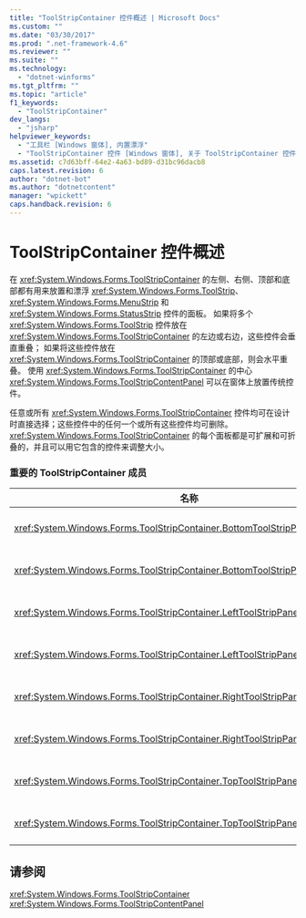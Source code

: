 ```yaml
---
title: "ToolStripContainer 控件概述 | Microsoft Docs"
ms.custom: ""
ms.date: "03/30/2017"
ms.prod: ".net-framework-4.6"
ms.reviewer: ""
ms.suite: ""
ms.technology: 
  - "dotnet-winforms"
ms.tgt_pltfrm: ""
ms.topic: "article"
f1_keywords: 
  - "ToolStripContainer"
dev_langs: 
  - "jsharp"
helpviewer_keywords: 
  - "工具栏 [Windows 窗体], 内置漂浮"
  - "ToolStripContainer 控件 [Windows 窗体], 关于 ToolStripContainer 控件"
ms.assetid: c7d63bff-64e2-4a63-bd89-d31bc96dacb8
caps.latest.revision: 6
author: "dotnet-bot"
ms.author: "dotnetcontent"
manager: "wpickett"
caps.handback.revision: 6
---
```

# ToolStripContainer 控件概述
在 <xref:System.Windows.Forms.ToolStripContainer> 的左侧、右侧、顶部和底部都有用来放置和漂浮 <xref:System.Windows.Forms.ToolStrip>、<xref:System.Windows.Forms.MenuStrip> 和 <xref:System.Windows.Forms.StatusStrip> 控件的面板。  如果将多个 <xref:System.Windows.Forms.ToolStrip> 控件放在 <xref:System.Windows.Forms.ToolStripContainer> 的左边或右边，这些控件会垂直重叠；  如果将这些控件放在 <xref:System.Windows.Forms.ToolStripContainer> 的顶部或底部，则会水平重叠。  使用 <xref:System.Windows.Forms.ToolStripContainer> 的中心 <xref:System.Windows.Forms.ToolStripContentPanel> 可以在窗体上放置传统控件。  
  
 任意或所有 <xref:System.Windows.Forms.ToolStripContainer> 控件均可在设计时直接选择；这些控件中的任何一个或所有这些控件均可删除。  <xref:System.Windows.Forms.ToolStripContainer> 的每个面板都是可扩展和可折叠的，并且可以用它包含的控件来调整大小。  
  
### 重要的 ToolStripContainer 成员  
  
|名称|说明|  
|--------|--------|  
|<xref:System.Windows.Forms.ToolStripContainer.BottomToolStripPanel%2A>|获取 <xref:System.Windows.Forms.ToolStripContainer> 的底部面板。|  
|<xref:System.Windows.Forms.ToolStripContainer.BottomToolStripPanelVisible%2A>|获取或设置一个值，该值指示 <xref:System.Windows.Forms.ToolStripContainer> 的底部面板是否可见。|  
|<xref:System.Windows.Forms.ToolStripContainer.LeftToolStripPanel%2A>|获取 <xref:System.Windows.Forms.ToolStripContainer> 的左面板。|  
|<xref:System.Windows.Forms.ToolStripContainer.LeftToolStripPanelVisible%2A>|获取或设置一个值，该值指示 <xref:System.Windows.Forms.ToolStripContainer> 的左面板是否可见。|  
|<xref:System.Windows.Forms.ToolStripContainer.RightToolStripPanel%2A>|获取 <xref:System.Windows.Forms.ToolStripContainer> 的右面板。|  
|<xref:System.Windows.Forms.ToolStripContainer.RightToolStripPanelVisible%2A>|获取或设置一个值，该值指示 <xref:System.Windows.Forms.ToolStripContainer> 的右面板是否可见。|  
|<xref:System.Windows.Forms.ToolStripContainer.TopToolStripPanel%2A>|获取 <xref:System.Windows.Forms.ToolStripContainer> 的顶部面板。|  
|<xref:System.Windows.Forms.ToolStripContainer.TopToolStripPanelVisible%2A>|获取或设置一个值，该值指示 <xref:System.Windows.Forms.ToolStripContainer> 的顶部面板是否可见。|  
  
## 请参阅  
 <xref:System.Windows.Forms.ToolStripContainer>   
 <xref:System.Windows.Forms.ToolStripContentPanel>